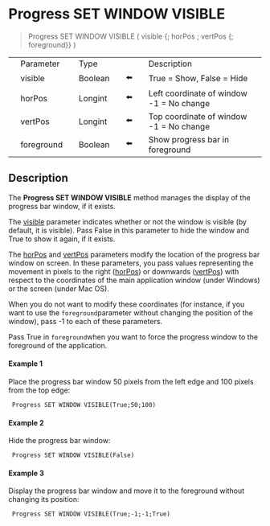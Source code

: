 # Progress SET WINDOW VISIBLE

> Progress SET WINDOW VISIBLE ( visible {; horPos ; vertPos {; foreground}} )

|     |     |     |     |     |     |     |     |     |
| --- | --- | --- | --- | --- | --- | --- | --- | --- |
|     | Parameter |     | Type |     |     |     | Description |     |
|     | visible |     | Boolean |     | ⬅️ |     | True = Show, False = Hide |     |
|     | horPos |     | Longint |     | ⬅️ |     | Left coordinate of window  <br>-1 = No change |     |
|     | vertPos |     | Longint |     | ⬅️ |     | Top coordinate of window  <br>-1 = No change |     |
|     | foreground |     | Boolean |     | ⬅️ |     | Show progress bar in foreground |     |

## Description

The **Progress SET WINDOW VISIBLE** method manages the display of the progress bar window, if it exists.

The [visible](# "True = Show, False = Hide") parameter indicates whether or not the window is visible (by default, it is visible). Pass False in this parameter to hide the window and True to show it again, if it exists.

The [horPos](# "Left coordinate of window <br>
-1 = No change") and [vertPos](# "Top coordinate of window <br>
-1 = No change") parameters modify the location of the progress bar window on screen. In these parameters, you pass values representing the movement in pixels to the right ([horPos](# "Left coordinate of window <br>
-1 = No change")) or downwards ([vertPos](# "Top coordinate of window <br>
-1 = No change")) with respect to the coordinates of the main application window (under Windows) or the screen (under Mac OS).

When you do not want to modify these coordinates (for instance, if you want to use the `foreground`parameter without changing the position of the window), pass -1 to each of these parameters.

Pass True in `foreground`when you want to force the progress window to the foreground of the application.

#### Example 1  

Place the progress bar window 50 pixels from the left edge and 100 pixels from the top edge:

```4d
 Progress SET WINDOW VISIBLE(True;50;100)
```

#### Example 2  

Hide the progress bar window:

```4d
 Progress SET WINDOW VISIBLE(False)
```

#### Example 3  

Display the progress bar window and move it to the foreground without changing its position:

```4d
 Progress SET WINDOW VISIBLE(True;-1;-1;True)
```
